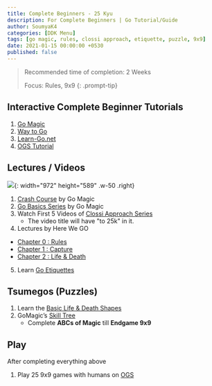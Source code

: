 ```yaml
---
title: Complete Beginners - 25 Kyu
description: For Complete Beginners | Go Tutorial/Guide
author: SoumyaK4
categories: [DDK Menu]
tags: [go magic, rules, clossi approach, etiquette, puzzle, 9x9]
date: 2021-01-15 00:00:00 +0530
published: false
---
```


> Recommended time of completion: 2 Weeks
>
> Focus: Rules, 9x9
{: .prompt-tip}

## Interactive Complete Beginner Tutorials

1. <a href="https://gomagic.org/how-to-play-go-rules/" target="_blank">Go Magic</a> 
2. <a href="https://way-to-go.gitlab.io/#/en/intro" target="_blank">Way to Go</a>
3. <a href="https://www.learn-go.net/" target="_blank">Learn-Go.net</a>
4. <a href="https://online-go.com/learn-to-play-go" target="_blank">OGS Tutorial</a>

## Lectures / Videos

![](https://d1muf25xaso8hp.cloudfront.net/https%3A%2F%2F2c521d1fb17a1d7030287958307e4dad.cdn.bubble.io%2Ff1683683179871x305409518608095400%2Fclossi-approach-draft-1.jpg?w=768&h=691&auto=compress&dpr=1&fit=max){: width="972" height="589" .w-50 .right}
1. <a href="https://gomagic.org/courses/go-rules/" target="_blank">Crash Course</a> by Go Magic
2. <a href="https://youtube.com/playlist?list=PL4DLlaT_bvDG5y6WSfXU8cQsTsb4o3YnT&si=RI-5KXMm2W_zs40y" target="_blank">Go Basics Series</a> by Go Magic
3. Watch First 5 Videos of <a href="https://youtube.com/playlist?list=PL5mVjO5OFYSymMy2Mixl7E5vpwFDO_0B4&si=C_V23Nfre_AJsK2M" target="_blank">Clossi Approach Series</a>
   - The video title will have "to 25k" in it.
4. Lectures by Here We GO
  - <a href="https://youtube.com/playlist?list=PLsIslX1eRChKX-lLgRQQJiXpKRASE46Bb&si=q7cp3u7IjAY-WNdW" target="_blank">Chapter 0 : Rules</a>
  - <a href="https://youtube.com/playlist?list=PLsIslX1eRChLKaZhzT6skMr33Jw3kV95E&si=_JYqZQhDTcgGY9z8" target="_blank">Chapter 1 : Capture</a>
  - <a href="https://youtube.com/playlist?list=PLsIslX1eRChJ2cm4dzaP4WCWR_tkqlO3H&si=WTtsb8uNti1j0MJU" target="_blank">Chapter 2 : Life & Death</a>
5. Learn <a href="https://youtu.be/cnW9dHvxOc0?si=g7onarM5xu6DjVHm" target="_blank">Go Etiquettes</a>

## Tsumegos (Puzzles)

1. Learn the <a href="https://youtu.be/D8jl5PtFIVY?si=xAfvcXp1T8WZZrvp" target="_blank">Basic Life & Death Shapes</a>
2. GoMagic’s <a href="https://gomagic.org/go-problems/" target="_blank">Skill Tree</a> 
   - Complete **ABCs of Magic** till **Endgame 9x9**

## Play
After completing everything above

1. Play 25 9x9 games with humans on <a href="https://online-go.com/" target="_blank">OGS</a> 
